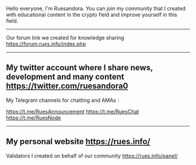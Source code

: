 
Hello everyone, I'm Ruesandora. You can join my community that I created with educational content in the crypto field and improve yourself in this field.

----------------------------------
Our forum link we created for knowledge sharing 
https://forum.rues.info/index.php

----------------------------------
My twitter account where I share news, development and many content
https://twitter.com/ruesandora0
----------------------------------

My Telegram channels for chatting and AMAs :

https://t.me/RuesAnnouncement
https://t.me/RuesChat
https://t.me/RuesNode


----------------------------------
My personal website
https://rues.info/
----------------------------------
Validators I created on behalf of our community
https://rues.info/panel/
